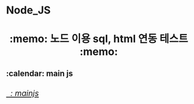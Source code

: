 # Node_JS


<h1 align='center'> :memo: 노드 이용 sql, html 연동 테스트 :memo:
  
<h2> :calendar: main js
<a href = "https://github.com/dlwlsdudo1/Node_JS/blob/main/0703.js"><h6>&nbsp;&nbsp;: mainjs 

